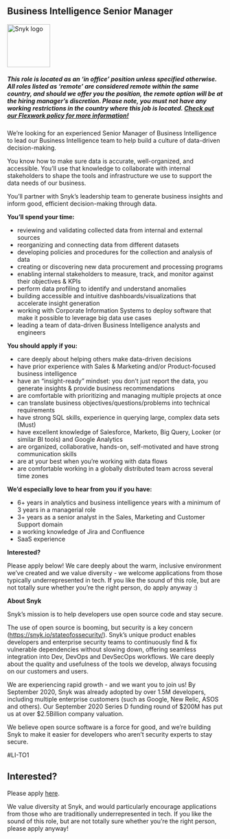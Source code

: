 Business Intelligence Senior Manager
---

<img src="https://res.cloudinary.com/snyk/image/upload/v1537345894/press-kit/brand/logo-black.png" width="100" alt="Snyk logo" />

<h5><span data-sheets-formula-bar-text-style="font-size:13px;color:#000000;font-weight:normal;text-decoration:none;font-family:'Arial';font-style:normal;text-decoration-skip-ink:none;">This role is located as an ‘in office’ position unless specified otherwise. All roles listed as ‘remote’ are considered remote within the same country, and should we offer you the position, the remote option will be at the hiring manager’s discretion. Please note, you must not have any working restrictions in the country where this job is located. </span><a href="https://snyk.io/blog/introducing-flex-work-the-future-of-work-at-snyk/" target="_blank" data-sheets-formula-bar-text-link="https://snyk.io/blog/introducing-flex-work-the-future-of-work-at-snyk/" data-sheets-formula-bar-text-style="font-size:13px;color:#1155cc;font-weight:normal;text-decoration:underline;font-family:''Arial'';font-style:normal;text-decoration-skip-ink:none;">Check out our Flexwork policy for more information!</a></h5>
<p><span style="font-weight: 400;">We’re looking for an experienced Senior Manager of Business Intelligence to lead our Business Intelligence team to help build a culture of data-driven decision-making.</span></p>
<p><span style="font-weight: 400;">You know how to make sure data is accurate, well-organized, and accessible. You’ll use that knowledge to collaborate with internal stakeholders to shape the tools and infrastructure we use to support the data needs of our business.&nbsp;</span></p>
<p><span style="font-weight: 400;">You’ll partner with Snyk’s leadership team to generate business insights and inform good, efficient decision-making through data.</span></p>
<p><strong>You’ll spend your time:</strong></p>
<ul>
<li style="font-weight: 400;"><span style="font-weight: 400;">reviewing and validating collected data from internal and external sources</span></li>
<li style="font-weight: 400;"><span style="font-weight: 400;">reorganizing and connecting data from different datasets</span></li>
<li style="font-weight: 400;"><span style="font-weight: 400;">developing policies and procedures for the collection and analysis of data</span></li>
<li style="font-weight: 400;"><span style="font-weight: 400;">creating or discovering new data procurement and processing programs</span></li>
<li style="font-weight: 400;"><span style="font-weight: 400;">enabling internal stakeholders to measure, track, and monitor against their objectives &amp; KPIs</span></li>
<li style="font-weight: 400;"><span style="font-weight: 400;">perform data profiling to identify and understand anomalies</span></li>
<li style="font-weight: 400;"><span style="font-weight: 400;">building accessible and intuitive dashboards/visualizations that accelerate insight generation</span></li>
<li style="font-weight: 400;"><span style="font-weight: 400;">working with Corporate Information Systems to deploy software that make it possible to leverage big data use cases</span></li>
<li style="font-weight: 400;"><span style="font-weight: 400;">leading a team of data-driven Business Intelligence analysts and engineers</span></li>
</ul>
<p><strong>You should apply if you:</strong></p>
<ul>
<li style="font-weight: 400;"><span style="font-weight: 400;">care deeply about helping others make data-driven decisions</span></li>
<li style="font-weight: 400;"><span style="font-weight: 400;">have prior experience with Sales &amp; Marketing and/or Product-focused business intelligence</span></li>
<li style="font-weight: 400;"><span style="font-weight: 400;">have an “insight-ready” mindset: you don’t just report the data, you generate insights &amp; provide business recommendations&nbsp;&nbsp;</span></li>
<li style="font-weight: 400;"><span style="font-weight: 400;">are comfortable with prioritizing and managing multiple projects at once</span></li>
<li style="font-weight: 400;"><span style="font-weight: 400;">can translate business objectives/questions/problems into technical requirements</span></li>
<li style="font-weight: 400;"><span style="font-weight: 400;">have strong SQL skills, experience in querying large, complex data sets (Must)</span></li>
<li style="font-weight: 400;"><span style="font-weight: 400;">have excellent knowledge of Salesforce, Marketo, Big Query, Looker (or similar BI tools) and Google Analytics&nbsp;</span></li>
<li style="font-weight: 400;"><span style="font-weight: 400;">are organized, collaborative, hands-on, self-motivated and have strong communication skills</span></li>
<li style="font-weight: 400;"><span style="font-weight: 400;">are at your best when you’re working with data flows</span></li>
<li style="font-weight: 400;"><span style="font-weight: 400;">are comfortable working in a globally distributed team across several time zones</span></li>
</ul>
<p><strong>We’d especially love to hear from you if you have:</strong></p>
<ul>
<li style="font-weight: 400;"><span style="font-weight: 400;">6+ years in analytics and business intelligence years with a minimum of 3 years in a managerial role</span></li>
<li style="font-weight: 400;"><span style="font-weight: 400;">3+ years as a senior analyst in the Sales, Marketing and Customer Support domain</span></li>
<li style="font-weight: 400;"><span style="font-weight: 400;">a working knowledge of Jira and Confluence</span></li>
<li style="font-weight: 400;"><span style="font-weight: 400;">SaaS experience</span></li>
</ul>
<p><strong>Interested?</strong></p>
<p><span style="font-weight: 400;">Please apply below! We care deeply about the warm, inclusive environment we’ve created and we value diversity - we welcome applications from those typically underrepresented in tech. If you like the sound of this role, but are not totally sure whether you’re the right person, do apply anyway :)</span></p>
<p><strong>About Snyk</strong></p>
<p>Snyk’s mission is to help developers use open source code and stay secure.</p>
<p>The use of open source is booming, but security is a key concern (<a href="https://snyk.io/stateofossecurity/">https://snyk.io/stateofossecurity/</a>). Snyk’s unique product enables developers and enterprise security teams to continuously find &amp; fix vulnerable dependencies without slowing down, offering seamless integration into Dev, DevOps and DevSecOps workflows. We care deeply about the quality and usefulness of the tools we develop, always focusing on our customers and users.</p>
<p>We are experiencing rapid growth - and we want you to join us! By September 2020, Snyk was already adopted by over 1.5M developers, including multiple enterprise customers (such as Google, New Relic, ASOS and others). Our September 2020 Series D funding round of $200M has put us at over $2.5Billion company valuation.</p>
<p>We believe open source software is a force for good, and we’re building Snyk to make it easier for developers who aren’t security experts to stay secure.</p>
<p><span style="font-weight: 400;">#LI-TO1</span></p>

Interested?
---

Please apply [here](https://boards.greenhouse.io/snyk/jobs/4983136002#app).

We value diversity at Snyk, and would particularly encourage applications from those who are traditionally underrepresented in tech.
If you like the sound of this role, but are not totally sure whether you’re the right person, please apply anyway!
